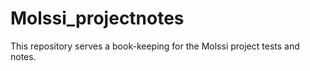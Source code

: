 # Molssi_projectnotes

This repository serves a book-keeping for the Molssi project tests and notes.
